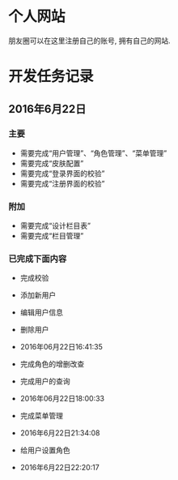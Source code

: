 # 个人网站

朋友圈可以在这里注册自己的账号, 拥有自己的网站.

# 开发任务记录

## 2016年6月22日

### 主要

- 需要完成“用户管理”、“角色管理”、“菜单管理”
- 需要完成“皮肤配置”
- 需要完成“登录界面的校验”
- 需要完成“注册界面的校验”

### 附加

- 需要完成“设计栏目表”
- 需要完成“栏目管理”

### 已完成下面内容

- 完成校验
- 添加新用户
- 编辑用户信息
- 删除用户
- 2016年06月22日16:41:35

- 完成角色的增删改查
- 完成用户的查询
- 2016年06月22日18:00:33

- 完成菜单管理
- 2016年6月22日21:34:08

- 给用户设置角色
- 2016年6月22日22:20:17
